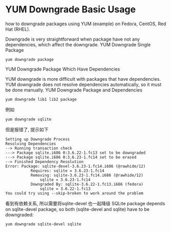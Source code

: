 # YUM Downgrade Basic Usage
how to downgrade packages using YUM (example) on Fedora, CentOS, Red Hat (RHEL). 

Downgrade is very straightforward when package have not any dependencies, which affect the downgrade.
YUM Downgrade Single Package
```
yum downgrade package
```

YUM Downgrade Package Which Have Dependencies

YUM downgrade is more difficult with packages that have dependencies. YUM downgrade does not resolve dependencies automatically, so it must be done manually.
YUM Downgrade Package and Dependencies
```
yum downgrade lib1 lib2 package
```

例如
```
yum downgrade sqlite
```
但是报错了, 提示如下 
```
Setting up Downgrade Process
Resolving Dependencies
--> Running transaction check
---> Package sqlite.i686 0:3.6.22-1.fc13 set to be downgraded
---> Package sqlite.i686 0:3.6.23-1.fc14 set to be erased
--> Finished Dependency Resolution
Error: Package: sqlite-devel-3.6.23-1.fc14.i686 (@rawhide/12)
           Requires: sqlite = 3.6.23-1.fc14
           Removing: sqlite-3.6.23-1.fc14.i686 (@rawhide/12)
               sqlite = 3.6.23-1.fc14
           Downgraded By: sqlite-3.6.22-1.fc13.i686 (fedora)
               sqlite = 3.6.22-1.fc13
You could try using --skip-broken to work around the problem
```
看到有依赖关系, 所以需要将sqlite-devel 也一起降级
SQLite package depends on sqlite-devel package, so both (sqlite-devel and sqlite) have to be downgraded:
```
yum downgrade sqlite-devel sqlite
```
